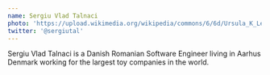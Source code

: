 ```yaml
---
name: Sergiu Vlad Talnaci
photo: 'https://upload.wikimedia.org/wikipedia/commons/6/6d/Ursula_K_Le_Guin.JPG'
twitter: '@sergiutal'
---
```

Sergiu Vlad Talnaci is a Danish Romanian Software Engineer living in Aarhus Denmark working for the largest toy companies in the world.